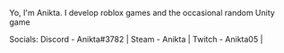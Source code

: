 Yo, I'm Anikta. I develop roblox games and the occasional random Unity game

Socials: Discord - Anikta#3782 | Steam - Anikta | Twitch - Anikta05 |
